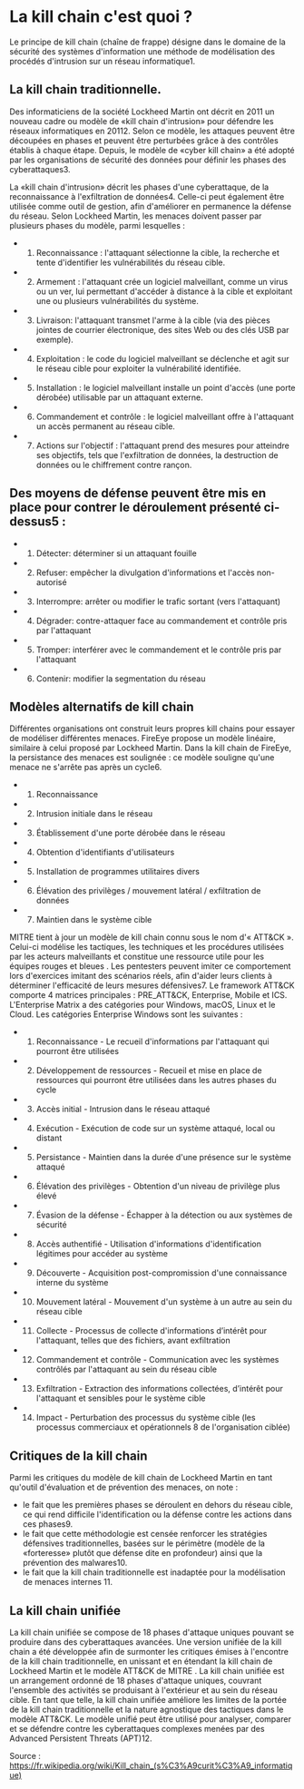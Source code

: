<a name="KILL_CHAIN.md"></a>
# La kill chain c'est quoi ?

Le principe de kill chain (chaîne de frappe) désigne dans le domaine de la sécurité des systèmes d'information une méthode de modélisation des procédés d'intrusion sur un réseau informatique1.

## La kill chain traditionnelle.

Des informaticiens de la société Lockheed Martin ont décrit en 2011 un nouveau cadre ou modèle de «kill chain d'intrusion» pour défendre les réseaux informatiques en 20112. Selon ce modèle, les attaques peuvent être découpées en phases et peuvent être perturbées grâce à des contrôles établis à chaque étape. Depuis, le modèle de «cyber kill chain» a été adopté par les organisations de sécurité des données pour définir les phases des cyberattaques3.

La «kill chain d'intrusion» décrit les phases d'une cyberattaque, de la reconnaissance à l'exfiltration de données4. Celle-ci peut également être utilisée comme outil de gestion, afin d'améliorer en permanence la défense du réseau. Selon Lockheed Martin, les menaces doivent passer par plusieurs phases du modèle, parmi lesquelles :

- 1) Reconnaissance : l'attaquant sélectionne la cible, la recherche et tente d'identifier les vulnérabilités du réseau cible.
- 2) Armement : l'attaquant crée un logiciel malveillant, comme un virus ou un ver, lui permettant d'accéder à distance à la cible et exploitant une ou plusieurs vulnérabilités du système.
- 3) Livraison: l'attaquant transmet l'arme à la cible (via des pièces jointes de courrier électronique, des sites Web ou des clés USB par exemple).
- 4) Exploitation : le code du logiciel malveillant se déclenche et agit sur le réseau cible pour exploiter la vulnérabilité identifiée.
- 5) Installation : le logiciel malveillant installe un point d'accès (une porte dérobée) utilisable par un attaquant externe.
- 6) Commandement et contrôle : le logiciel malveillant offre à l'attaquant un accès permanent au réseau cible.
- 7) Actions sur l'objectif : l'attaquant prend des mesures pour atteindre ses objectifs, tels que l'exfiltration de données, la destruction de données ou le chiffrement contre rançon.

## Des moyens de défense peuvent être mis en place pour contrer le déroulement présenté ci-dessus5 :

- 1) Détecter: déterminer si un attaquant fouille
- 2) Refuser: empêcher la divulgation d'informations et l'accès non-autorisé
- 3) Interrompre: arrêter ou modifier le trafic sortant (vers l'attaquant)
- 4) Dégrader: contre-attaquer face au commandement et contrôle pris par l'attaquant
- 5) Tromper: interférer avec le commandement et le contrôle pris par l'attaquant
- 6) Contenir: modifier la segmentation du réseau

## Modèles alternatifs de kill chain

Différentes organisations ont construit leurs propres kill chains pour essayer de modéliser différentes menaces. FireEye propose un modèle linéaire, similaire à celui proposé par Lockheed Martin. Dans la kill chain de FireEye, la persistance des menaces est soulignée : ce modèle souligne qu'une menace ne s'arrête pas après un cycle6.

- 1) Reconnaissance
- 2) Intrusion initiale dans le réseau
- 3) Établissement d'une porte dérobée dans le réseau
- 4) Obtention d'identifiants d'utilisateurs
- 5) Installation de programmes utilitaires divers
- 6) Élévation des privilèges / mouvement latéral / exfiltration de données
- 7) Maintien dans le système cible

MITRE tient à jour un modèle de kill chain connu sous le nom d'« ATT&CK ». Celui-ci modélise les tactiques, les techniques et les procédures utilisées par les acteurs malveillants et constitue une ressource utile pour les équipes rouges et bleues . Les pentesters peuvent imiter ce comportement lors d'exercices imitant des scénarios réels, afin d'aider leurs clients à déterminer l'efficacité de leurs mesures défensives7. Le framework ATT&CK comporte 4 matrices principales : PRE_ATT&CK, Enterprise, Mobile et ICS. L'Enterprise Matrix a des catégories pour Windows, macOS, Linux et le Cloud. Les catégories Enterprise Windows sont les suivantes :

- 1) Reconnaissance - Le recueil d'informations par l'attaquant qui pourront être utilisées
- 2) Développement de ressources - Recueil et mise en place de ressources qui pourront être utilisées dans les autres phases du cycle
- 3) Accès initial - Intrusion dans le réseau attaqué
- 4) Exécution - Exécution de code sur un système attaqué, local ou distant
- 5) Persistance - Maintien dans la durée d'une présence sur le système attaqué
- 6) Élévation des privilèges - Obtention d'un niveau de privilège plus élevé
- 7) Évasion de la défense - Échapper à la détection ou aux systèmes de sécurité
- 8) Accès authentifié - Utilisation d'informations d'identification légitimes pour accéder au système
- 9) Découverte - Acquisition post-compromission d'une connaissance interne du système
- 10) Mouvement latéral - Mouvement d'un système à un autre au sein du réseau cible
- 11) Collecte - Processus de collecte d'informations d’intérêt pour l'attaquant, telles que des fichiers, avant exfiltration
- 12) Commandement et contrôle - Communication avec les systèmes contrôlés par l'attaquant au sein du réseau cible
- 13) Exfiltration - Extraction des informations collectées, d’intérêt pour l'attaquant et sensibles pour le système cible
- 14) Impact - Perturbation des processus du système cible (les processus commerciaux et opérationnels 8 de l'organisation ciblée)

## Critiques de la kill chain

Parmi les critiques du modèle de kill chain de Lockheed Martin en tant qu'outil d'évaluation et de prévention des menaces, on note :

- le fait que les premières phases se déroulent en dehors du réseau cible, ce qui rend difficile l'identification ou la défense contre les actions dans ces phases9.
- le fait que cette méthodologie est censée renforcer les stratégies défensives traditionnelles, basées sur le périmètre (modèle de la «forteresse» plutôt que défense dite en profondeur) ainsi que la prévention des malwares10.
- le fait que la kill chain traditionnelle est inadaptée pour la modélisation de menaces internes 11.

## La kill chain unifiée

La kill chain unifiée se compose de 18 phases d'attaque uniques pouvant se produire dans des cyberattaques avancées.
Une version unifiée de la kill chain a été développée afin de surmonter les critiques émises à l'encontre de la kill chain traditionnelle, en unissant et en étendant la kill chain de Lockheed Martin et le modèle ATT&CK de MITRE . La kill chain unifiée est un arrangement ordonné de 18 phases d'attaque uniques, couvrant l'ensemble des activités se produisant à l'extérieur et au sein du réseau cible. En tant que telle, la kill chain unifiée améliore les limites de la portée de la kill chain traditionnelle et la nature agnostique des tactiques dans le modèle ATT&CK. Le modèle unifié peut être utilisé pour analyser, comparer et se défendre contre les cyberattaques complexes menées par des Advanced Persistent Threats (APT)12.

Source : https://fr.wikipedia.org/wiki/Kill_chain_(s%C3%A9curit%C3%A9_informatique)
